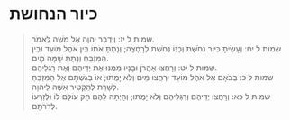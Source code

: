 # כיור הנחושת

> שמות ל יז: וַיְדַבֵּר יְהוָה אֶל מֹשֶׁה לֵּאמֹר.  
> שמות ל יח: וְעָשִׂיתָ כִּיּוֹר נְחֹשֶׁת וְכַנּוֹ נְחֹשֶׁת לְרָחְצָה; וְנָתַתָּ אֹתוֹ בֵּין אֹהֶל מוֹעֵד וּבֵין הַמִּזְבֵּחַ וְנָתַתָּ שָׁמָּה מָיִם.  
> שמות ל יט: וְרָחֲצוּ אַהֲרֹן וּבָנָיו מִמֶּנּוּ אֶת יְדֵיהֶם וְאֶת רַגְלֵיהֶם.  
> שמות ל כ: בְּבֹאָם אֶל אֹהֶל מוֹעֵד יִרְחֲצוּ מַיִם וְלֹא יָמֻתוּ; אוֹ בְגִשְׁתָּם אֶל הַמִּזְבֵּחַ לְשָׁרֵת לְהַקְטִיר אִשֶּׁה לַיהוָה.  
> שמות ל כא: וְרָחֲצוּ יְדֵיהֶם וְרַגְלֵיהֶם וְלֹא יָמֻתוּ; וְהָיְתָה לָהֶם חָק עוֹלָם לוֹ וּלְזַרְעוֹ לְדֹרֹתָם.   
 

